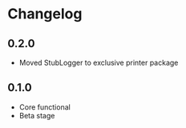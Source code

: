 Changelog
=========

0.2.0
-----
- Moved StubLogger to exclusive printer package

0.1.0
-----
- Core functional
- Beta stage